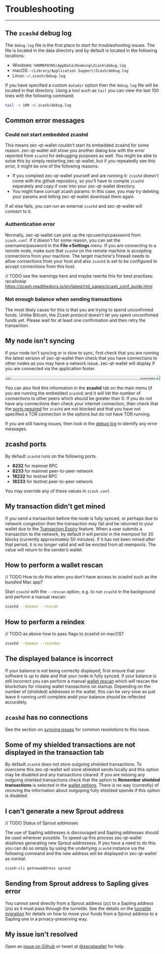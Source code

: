 # Troubleshooting

---

## The `zcashd` debug log

The `debug.log` file is the first place to start for troubleshooting issues. The file is located in the data directory and by default is located in the following locations:

* Windows: `%HOMEPATH%\AppData\Roaming\Zcash\debug.log`
* macOS: `~/Library/Application Support/Zcash/debug.log`
* Linux: `~/.zcash/debug.log`

If you have specified a custom `datadir` option then the `debug.log` file will be located in that directory. Using a tool such as `tail` you can view the last 100 lines with the following command:

``` bash
tail -n 100 ~/.zcash/debug.log
```

## Common error messages

### Could not start embedded zcashd

This means zec-qt-wallet couldn't start its embedded zcashd for some reason. zec-qt-wallet will show you another dialog box with the error reported from `zcashd` for debugging purposes as well. You might be able to solve this by simply restarting zec-qt-wallet, but if you repeatedly see this error, it might be one of the following reasons:

* If you compiled zec-qt-wallet yourself and are running it: `zcashd` doesn't come with the github repository, so you'll have to compile `zcashd` separately and copy if over into your zec-qt-wallet directory.
* You might have corrupt zcash params: In this case, you may try deleting your params and letting zec-qt-wallet download them again.

If all else fails, you can run an external `zcashd` and zec-qt-wallet will connect to it.

### Authentication error

Normally, zec-qt-wallet can pick up the rpcuser/rpcpassword from `zcash.conf`. If it doesn't for some reason, you can set the username/password in the **File->Settings** menu. If you are connecting to a remote node, make sure that `zcashd` on the remote machine is accepting connections from your machine. The target machine's firewall needs to allow connections from your host and also `zcashd` is set to be configured to accept connections from this host.

// TODO see the warnings here and maybe rewrite this for best practises: rpcallowip https://zcash.readthedocs.io/en/latest/rtd_pages/zcash_conf_guide.html

### Not enough balance when sending transactions

The most likely cause for this is that you are trying to spend unconfirmed funds. Unlike Bitcoin, the Zcash protocol doesn't let you spent unconfirmed funds yet. Please wait for at least one confirmation and then retry the transaction.

## My node isn't syncing

If your node isn't syncing or is slow to sync, first check that you are running the latest version of zec-qt-wallet then check that you have connections to other nodes as you may have a network issue. zec-qt-wallet will display if you are connected via the application footer. 

![zec-qt-wallet connections](images/connections.png)

You can also find this information in the **zcashd** tab on the main menu (if you are running the embedded `zcashd`) and it will list the number of connections to other peers which should be greater than 0. If you do not have any connections then check your internet connection, then check that the [ports required](/troubleshooting/#zcashd-ports) for `zcashd` are not blocked and that you have not specified a TOR connection in the options but do not have TOR running.

If you are still having issues, then look in the [debug log](/troubleshooting/#the-zcashd-debug-log) to identify any error messages.

## zcashd ports

By default `zcashd` runs on the following ports.

* **8232** for mainnet RPC
* **8233** for mainnet peer-to-peer network
* **18232** for testnet RPC
* **18233** for testnet peer-to-peer network

You may override any of these values in `zcash.conf`.

## My transaction didn't get mined

If you send a transaction before the node is fully synced, or perhaps due to network congestion then the transaction may fail and be returned to your wallet due to the [Transaction Expiry](https://z.cash/blog/transaction-expiry/) feature. When a user submits a transaction to the network, by default it will persist in the mempool for 20 blocks (currently approximately 50 minutes). If it has not been mined after that period, it is no longer valid and will be evicted from all mempools. The value will return to the sender’s wallet. 

## How to perform a wallet rescan

// TODO How to do this when you don't have access to zcashd such as the bundled Mac app?

Start `zcashd` with the `--rescan` option, e.g. to run `zcashd` in the background and perform a manual rescan:

``` bash
zcashd --daemon --rescan
```

## How to perform a reindex

// TODO as above how to pass flags to zcashd on macOS?

``` bash
zcashd --daemon --reindex
```

## The displayed balance is incorrect

If your balance is not being correctly displayed, first ensure that your software is up to date and that your node is fully synced. If your balance is still incorrect you can perform a manual [wallet rescan](/troubleshooting/#how-to-perform-a-wallet-rescan) which will rescan the blockchain for missing wallet transactions on startup. Depending on the number of (shielded) addresses in the wallet, this can be _very_ slow so just leave it running until complete andd your balance should be reflected accurately.

## `zcashd` has no connections

See the section on [syncing issues](/troubleshooting/#my-node-isnt-syncing) for common resolutions to this issue.

## Some of my shielded transactions are not displayed in the transaction tab

By default `zcashd` does not store outgoing shielded transactions. To overcome this zec-qt-wallet will store shielded sends locally and this option may be disabled and any transactions cleared. If you are missing any outgoing shielded transactions check that the option to **Remember shielded transactions** is selected in the [wallet options](#). There is no way (currently) of recoving the information about outgoping fully shielded spends if this option is disabled.

## I can't generate a new Sprout address

// TODO Status of Sprout addresses

The use of Sapling addresses is discouraged and Sapling addresses should be used wherever possible. To speed up this process zec-qt-wallet disallows generating new Sprout addressess. If you have a need to do this you can do so simply by using the underlying `zcashd` instance via the following command and the new address will be displayed in zec-qt-wallet` as normal.

``` bash
zcash-cli getnewaddress sprout
```

## Sending from Sprout address to Sapling gives error
You cannot send directly from a Sprout address (zc) to a Sapling address (zs) as it must pass through the turnstile. See the details on the [turnstile migration](/turnstile-migration) for details on how to move your funds from a Sprout address to a Sapling one in a privacy-preserving way.

## My issue isn't resolved
Open an [issue on Github]() or tweet at [@zecqtwallet](https://twitter.com/zecqtwallet) for help.